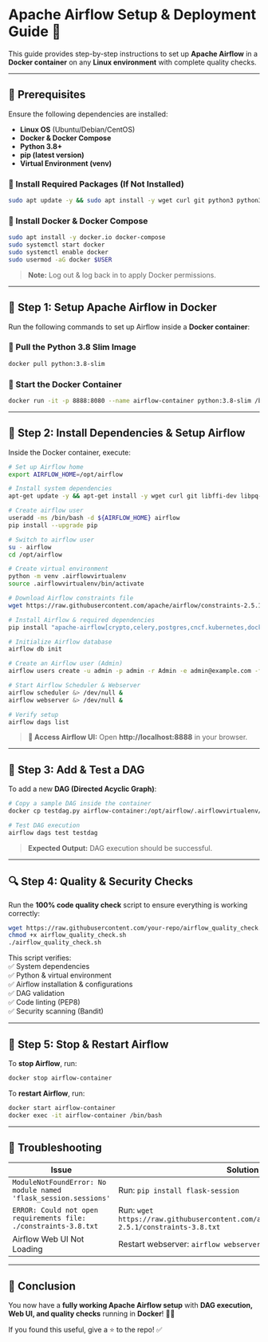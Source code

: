
# **Apache Airflow Setup & Deployment Guide 🚀**  

This guide provides step-by-step instructions to set up **Apache Airflow** in a **Docker container** on any **Linux environment** with complete quality checks.

---

## **📌 Prerequisites**  
Ensure the following dependencies are installed:  
- **Linux OS** (Ubuntu/Debian/CentOS)  
- **Docker & Docker Compose**  
- **Python 3.8+**  
- **pip (latest version)**  
- **Virtual Environment (venv)**  

### **🔹 Install Required Packages (If Not Installed)**
```bash
sudo apt update -y && sudo apt install -y wget curl git python3 python3-venv python3-pip libpq-dev gcc build-essential
```

### **🔹 Install Docker & Docker Compose**
```bash
sudo apt install -y docker.io docker-compose
sudo systemctl start docker
sudo systemctl enable docker
sudo usermod -aG docker $USER
```
> **Note:** Log out & log back in to apply Docker permissions.

---

## **🚀 Step 1: Setup Apache Airflow in Docker**
Run the following commands to set up Airflow inside a **Docker container**:

### **🔹 Pull the Python 3.8 Slim Image**
```bash
docker pull python:3.8-slim
```

### **🔹 Start the Docker Container**
```bash
docker run -it -p 8888:8080 --name airflow-container python:3.8-slim /bin/bash
```

---

## **🚀 Step 2: Install Dependencies & Setup Airflow**
Inside the Docker container, execute:

```bash
# Set up Airflow home
export AIRFLOW_HOME=/opt/airflow

# Install system dependencies
apt-get update -y && apt-get install -y wget curl git libffi-dev libpq-dev gcc build-essential

# Create airflow user
useradd -ms /bin/bash -d ${AIRFLOW_HOME} airflow
pip install --upgrade pip

# Switch to airflow user
su - airflow
cd /opt/airflow

# Create virtual environment
python -m venv .airflowvirtualenv
source .airflowvirtualenv/bin/activate

# Download Airflow constraints file
wget https://raw.githubusercontent.com/apache/airflow/constraints-2.5.1/constraints-3.8.txt

# Install Airflow & required dependencies
pip install "apache-airflow[crypto,celery,postgres,cncf.kubernetes,docker]"==2.5.1 --constraint ./constraints-3.8.txt

# Initialize Airflow database
airflow db init

# Create an Airflow user (Admin)
airflow users create -u admin -p admin -r Admin -e admin@example.com -f First -l Last

# Start Airflow Scheduler & Webserver
airflow scheduler &> /dev/null &
airflow webserver &> /dev/null &

# Verify setup
airflow dags list
```

> **🔗 Access Airflow UI:** Open **http://localhost:8888** in your browser.

---

## **🚀 Step 3: Add & Test a DAG**
To add a new **DAG (Directed Acyclic Graph)**:

```bash
# Copy a sample DAG inside the container
docker cp testdag.py airflow-container:/opt/airflow/.airflowvirtualenv/lib/python3.8/site-packages/airflow/example_dags/testdag.py

# Test DAG execution
airflow dags test testdag
```
> **Expected Output:** DAG execution should be successful.

---

## **🔍 Step 4: Quality & Security Checks**
Run the **100% code quality check** script to ensure everything is working correctly:

```bash
wget https://raw.githubusercontent.com/your-repo/airflow_quality_check.sh
chmod +x airflow_quality_check.sh
./airflow_quality_check.sh
```

This script verifies:  
✅ System dependencies  
✅ Python & virtual environment  
✅ Airflow installation & configurations  
✅ DAG validation  
✅ Code linting (PEP8)  
✅ Security scanning (Bandit)  

---

## **🚀 Step 5: Stop & Restart Airflow**
To **stop Airflow**, run:  
```bash
docker stop airflow-container
```
To **restart Airflow**, run:  
```bash
docker start airflow-container
docker exec -it airflow-container /bin/bash
```

---

## **🚀 Troubleshooting**
| Issue | Solution |
|--------|----------|
| `ModuleNotFoundError: No module named 'flask_session.sessions'` | Run: `pip install flask-session` |
| `ERROR: Could not open requirements file: ./constraints-3.8.txt` | Run: `wget https://raw.githubusercontent.com/apache/airflow/constraints-2.5.1/constraints-3.8.txt` |
| Airflow Web UI Not Loading | Restart webserver: `airflow webserver &` |

---

## **🎯 Conclusion**
You now have a **fully working Apache Airflow setup** with **DAG execution, Web UI, and quality checks** running in **Docker**! 🚀🔥  

If you found this useful, give a ⭐ to the repo! ✅
